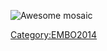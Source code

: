 ---
---
![Awesome mosaic](Poster_final.jpg "Awesome mosaic")

[Category:EMBO2014](Category:EMBO2014 "wikilink")

